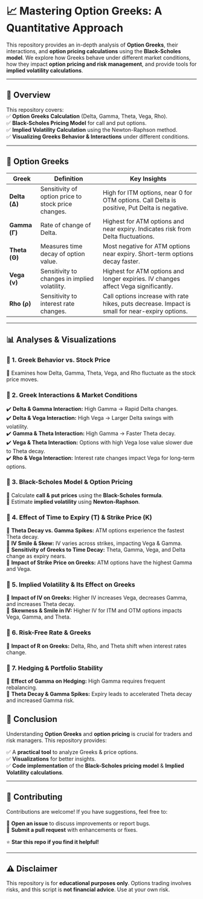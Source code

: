 # 📈 Mastering Option Greeks: A Quantitative Approach  

This repository provides an in-depth analysis of **Option Greeks**, their interactions, and **option pricing calculations** using the **Black-Scholes model**. We explore how Greeks behave under different market conditions, how they impact **option pricing and risk management**, and provide tools for **implied volatility calculations**.  

---

## 🚀 Overview  

This repository covers:  
✅ **Option Greeks Calculation** (Delta, Gamma, Theta, Vega, Rho).  
✅ **Black-Scholes Pricing Model** for call and put options.  
✅ **Implied Volatility Calculation** using the Newton-Raphson method.  
✅ **Visualizing Greeks Behavior & Interactions** under different conditions.  

---

## 📌 Option Greeks  

| Greek  | Definition | Key Insights |
|--------|------------|--------------|
| **Delta (Δ)**  | Sensitivity of option price to stock price changes. | High for ITM options, near 0 for OTM options. Call Delta is positive, Put Delta is negative. |
| **Gamma (Γ)**  | Rate of change of Delta. | Highest for ATM options and near expiry. Indicates risk from Delta fluctuations. |
| **Theta (Θ)**  | Measures time decay of option value. | Most negative for ATM options near expiry. Short-term options decay faster. |
| **Vega (ν)**  | Sensitivity to changes in implied volatility. | Highest for ATM options and longer expiries. IV changes affect Vega significantly. |
| **Rho (ρ)**  | Sensitivity to interest rate changes. | Call options increase with rate hikes, puts decrease. Impact is small for near-expiry options. |

---

## 📊 Analyses & Visualizations  

### 🔹 1. **Greek Behavior vs. Stock Price**  
📌 Examines how Delta, Gamma, Theta, Vega, and Rho fluctuate as the stock price moves.  

### 🔹 2. **Greek Interactions & Market Conditions**  
✔️ **Delta & Gamma Interaction:** High Gamma → Rapid Delta changes.  
✔️ **Delta & Vega Interaction:** High Vega → Larger Delta swings with volatility.  
✔️ **Gamma & Theta Interaction:** High Gamma → Faster Theta decay.  
✔️ **Vega & Theta Interaction:** Options with high Vega lose value slower due to Theta decay.  
✔️ **Rho & Vega Interaction:** Interest rate changes impact Vega for long-term options.  

### 🔹 3. **Black-Scholes Model & Option Pricing**  
📌 Calculate **call & put prices** using the **Black-Scholes formula**.  
📌 Estimate **implied volatility** using **Newton-Raphson**.  

### 🔹 4. **Effect of Time to Expiry (T) & Strike Price (K)**  
📌 **Theta Decay vs. Gamma Spikes:** ATM options experience the fastest Theta decay.  
📌 **IV Smile & Skew:** IV varies across strikes, impacting Vega & Gamma.  
📌 **Sensitivity of Greeks to Time Decay:** Theta, Gamma, Vega, and Delta change as expiry nears.  
📌 **Impact of Strike Price on Greeks:** ATM options have the highest Gamma and Vega.  

### 🔹 5. **Implied Volatility & Its Effect on Greeks**  
📌 **Impact of IV on Greeks:** Higher IV increases Vega, decreases Gamma, and increases Theta decay.  
📌 **Skewness & Smile in IV:** Higher IV for ITM and OTM options impacts Vega, Gamma, and Theta.  

### 🔹 6. **Risk-Free Rate & Greeks**  
📌 **Impact of R on Greeks:** Delta, Rho, and Theta shift when interest rates change.  

### 🔹 7. **Hedging & Portfolio Stability**  
📌 **Effect of Gamma on Hedging:** High Gamma requires frequent rebalancing.  
📌 **Theta Decay & Gamma Spikes:** Expiry leads to accelerated Theta decay and increased Gamma risk.  

## 📢 Conclusion  

Understanding **Option Greeks** and **option pricing** is crucial for traders and risk managers. This repository provides:  

✅ A **practical tool** to analyze Greeks & price options.  
✅ **Visualizations** for better insights.  
✅ **Code implementation** of the **Black-Scholes pricing model** & **Implied Volatility calculations**.  

---

## 🤝 Contributing  

Contributions are welcome! If you have suggestions, feel free to:  

🔹 **Open an issue** to discuss improvements or report bugs.  
🔹 **Submit a pull request** with enhancements or fixes.  

⭐ **Star this repo if you find it helpful!**  

---

## ⚠️ Disclaimer  

This repository is for **educational purposes only**. Options trading involves risks, and this script is **not financial advice**. Use at your own risk.  
